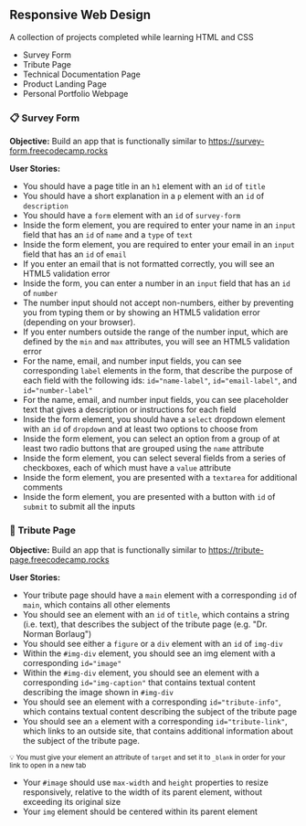 ## Responsive Web Design

A collection of projects completed while learning HTML and CSS

  - Survey Form
  - Tribute Page
  - Technical Documentation Page
  - Product Landing Page
  - Personal Portfolio Webpage

### :clipboard: Survey Form

**Objective:** Build an app that is functionally similar to https://survey-form.freecodecamp.rocks

**User Stories:**
  - You should have a page title in an `h1` element with an `id` of `title`
  - You should have a short explanation in a `p` element with an `id` of `description`
  - You should have a `form` element with an `id` of `survey-form`
  - Inside the form element, you are required to enter your name in an `input` field that has an `id` of `name` and a `type` of `text`
  - Inside the form element, you are required to enter your email in an `input` field that has an `id` of `email`
  - If you enter an email that is not formatted correctly, you will see an HTML5 validation error
  - Inside the form, you can enter a number in an `input` field that has an `id` of `number`
  - The number input should not accept non-numbers, either by preventing you from typing them or by showing an HTML5 validation error (depending on your browser).
  - If you enter numbers outside the range of the number input, which are defined by the `min` and `max` attributes, you will see an HTML5 validation error
  - For the name, email, and number input fields, you can see corresponding `label` elements in the form, that describe the purpose of each field with the following ids: `id="name-label"`, `id="email-label"`, and `id="number-label"`
  - For the name, email, and number input fields, you can see placeholder text that gives a description or instructions for each field
  - Inside the form element, you should have a `select` dropdown element with an `id` of `dropdown` and at least two options to choose from
  - Inside the form element, you can select an option from a group of at least two radio buttons that are grouped using the `name` attribute
  - Inside the form element, you can select several fields from a series of checkboxes, each of which must have a `value` attribute
  - Inside the form element, you are presented with a `textarea` for additional comments
  - Inside the form element, you are presented with a button with `id` of `submit` to submit all the inputs

### :saluting_face: Tribute Page

**Objective:** Build an app that is functionally similar to https://tribute-page.freecodecamp.rocks

**User Stories:**
  - Your tribute page should have a `main` element with a corresponding `id` of `main`, which contains all other elements
  - You should see an element with an `id` of `title`, which contains a string (i.e. text), that describes the subject of the tribute page (e.g. "Dr. Norman Borlaug")
  - You should see either a `figure` or a `div` element with an `id` of `img-div`
  - Within the `#img-div` element, you should see an img element with a corresponding `id="image"`
  - Within the `#img-div` element, you should see an element with a corresponding `id="img-caption"` that contains textual content describing the image shown in `#img-div`
  - You should see an element with a corresponding `id="tribute-info"`, which contains textual content describing the subject of the tribute page
  - You should see an `a` element with a corresponding `id="tribute-link"`, which links to an outside site, that contains additional information about the subject of the tribute page.

<sub>:bulb: You must give your element an attribute of `target` and set it to `_blank` in order for your link to open in a new tab</sub>

  - Your `#image` should use `max-width` and `height` properties to resize responsively, relative to the width of its parent element, without exceeding its original size
  - Your `img` element should be centered within its parent element
